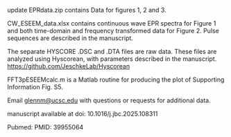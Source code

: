 update EPRdata.zip contains Data for figures 1, 2 and 3.

CW_ESEEM_data.xlsx contains continuous wave EPR spectra for Figure 1 and both time-domain and frequency transformed data for Figure 2. Pulse sequences are described in the manuscript.

The separate HYSCORE .DSC and .DTA files are raw data. These files are analyzed using Hyscorean, with parameters described in the manuscript. 
https://github.com/JeschkeLab/Hyscorean

FFT3pESEEMcalc.m is a Matlab routine for producing the plot of Supporting Information Fig. S5.

Email glennm@ucsc.edu with questions or requests for additional data.

manuscript available at doi: 10.1016/j.jbc.2025.108311

Pubmed: PMID: 39955064
